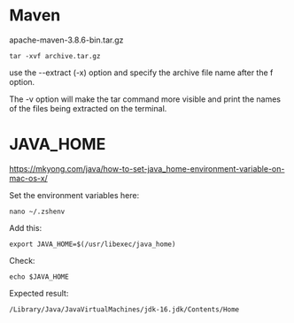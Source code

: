 # Maven
	
  apache-maven-3.8.6-bin.tar.gz
  
`tar -xvf archive.tar.gz`

use the --extract (-x) option and specify the archive file name after the f option. 

The -v option will make the tar command more visible and print the names of the files being extracted on the terminal.

# JAVA_HOME

https://mkyong.com/java/how-to-set-java_home-environment-variable-on-mac-os-x/

Set the environment variables here:
```
nano ~/.zshenv
```

Add this:
```
export JAVA_HOME=$(/usr/libexec/java_home)
```

Check:
```
echo $JAVA_HOME
```
Expected result:
```
/Library/Java/JavaVirtualMachines/jdk-16.jdk/Contents/Home  
```
